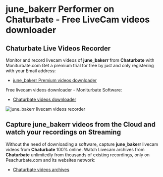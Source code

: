 # june_bakerr Performer on Chaturbate - Free LiveCam videos downloader

## Chaturbate Live Videos Recorder

Monitor and record livecam videos of **june_bakerr** from **Chaturbate** with Moniturbate.com
Get a premium trial for free by just and only registering with your Email address:
* [june_bakerr Premium videos downloader](https://moniturbate.com/request-demo-licence-key.html)

Free livecam videos downloader - Moniturbate Software:
* [Chaturbate videos downloader](https://moniturbate.com/moniturbate-download-software.html)

![june_bakerr livecam videos recorder](https://peachurnet.com/templates/moniturbate-software.png)


## Capture june_bakerr videos from the Cloud and watch your recordings on Streaming

Without the need of downloading a software, capture **june_bakerr** livecam videos from **Chaturbate** 100% online.
Watch Livecam archives from **Chaturbate** unlimitedly from thousands of existing recordings, only on Peachurbate.com and its websites network:
* [Chaturbate videos archives](https://peachurnet.com/)